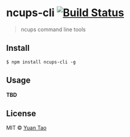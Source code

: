 # ncups-cli [![Build Status](https://travis-ci.org/taoyuan/ncups-cli.svg?branch=master)](https://travis-ci.org/taoyuan/ncups-cli)

> ncups command line tools


## Install

```
$ npm install ncups-cli -g
```

## Usage

__TBD__


## License

MIT © [Yuan Tao](https://github.com/taoyuan)
